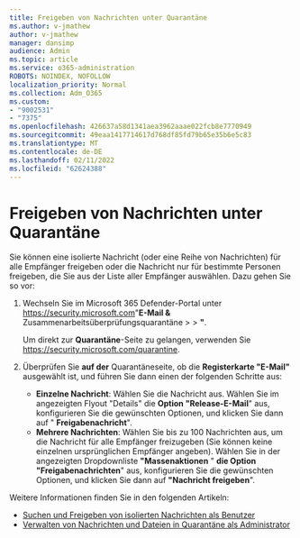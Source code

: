 ```yaml
---
title: Freigeben von Nachrichten unter Quarantäne
ms.author: v-jmathew
author: v-jmathew
manager: dansimp
audience: Admin
ms.topic: article
ms.service: o365-administration
ROBOTS: NOINDEX, NOFOLLOW
localization_priority: Normal
ms.collection: Adm_O365
ms.custom:
- "9002531"
- "7375"
ms.openlocfilehash: 426637a58d1341aea3962aaae022fcb8e7770949
ms.sourcegitcommit: 49eaa1417714617d768df85fd79b65e35b6e5c83
ms.translationtype: MT
ms.contentlocale: de-DE
ms.lasthandoff: 02/11/2022
ms.locfileid: "62624388"
---
```

# <a name="release-quarantined-messages"></a>Freigeben von Nachrichten unter Quarantäne

Sie können eine isolierte Nachricht (oder eine Reihe von Nachrichten) für alle Empfänger freigeben oder die Nachricht nur für bestimmte Personen freigeben, die Sie aus der Liste aller Empfänger auswählen. Dazu gehen Sie so vor:

1. Wechseln Sie im Microsoft 365 Defender-Portal unter <https://security.microsoft.com>"**E-Mail &** Zusammenarbeitsüberprüfungsquarantäne \>  \> **"**.

   Um direkt zur **Quarantäne**-Seite zu gelangen, verwenden Sie <https://security.microsoft.com/quarantine>.

2. Überprüfen Sie **auf der** Quarantäneseite, ob die **Registerkarte "E-Mail"** ausgewählt ist, und führen Sie dann einen der folgenden Schritte aus:
   - **Einzelne Nachricht**: Wählen Sie die Nachricht aus. Wählen Sie im angezeigten Flyout "Details" die **Option "Release-E-Mail**" aus, konfigurieren Sie die gewünschten Optionen, und klicken Sie dann auf " **Freigabenachricht**".
   - **Mehrere Nachrichten**: Wählen Sie bis zu 100 Nachrichten aus, um die Nachricht für alle Empfänger freizugeben (Sie können keine einzelnen ursprünglichen Empfänger angeben). Wählen Sie in der angezeigten Dropdownliste **"Massenaktionen** " **die Option "Freigabenachrichten**" aus, konfigurieren Sie die gewünschten Optionen, und klicken Sie dann auf **"Nachricht freigeben**".

Weitere Informationen finden Sie in den folgenden Artikeln:

- [Suchen und Freigeben von isolierten Nachrichten als Benutzer](https://docs.microsoft.com/microsoft-365/security/office-365-security/find-and-release-quarantined-messages-as-a-user)
- [Verwalten von Nachrichten und Dateien in Quarantäne als Administrator](https://docs.microsoft.com/microsoft-365/security/office-365-security/manage-quarantined-messages-and-files)
